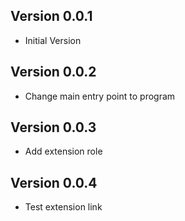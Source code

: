 ## Version 0.0.1

- Initial Version

## Version 0.0.2

- Change main entry point to program

## Version 0.0.3

- Add extension role

## Version 0.0.4

- Test extension link
